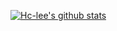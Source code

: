 [![Hc-lee's github stats](https://github-readme-stats.vercel.app/api?username=HC-lee)](https://github.com/anuraghazra/github-readme-stats)
